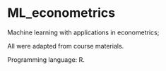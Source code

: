 # ML_econometrics

Machine learning with applications in econometrics;

All were adapted from course materials.

Programming language: R.
